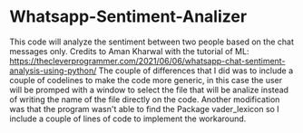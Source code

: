 # Whatsapp-Sentiment-Analizer
This code will analyze the sentiment between two people based on the chat messages only.
Credits to Aman Kharwal with the tutorial of ML: https://thecleverprogrammer.com/2021/06/06/whatsapp-chat-sentiment-analysis-using-python/
The couple of differences that I did was to include a couple of codelines to make the code more generic, in this case the user will be promped
with a window to select the file that will be analize instead of writing the name of the file directly on the code.
Another modification was that the program wasn't able to find the Package vader_lexicon so I include a couple of lines of code to implement the workaround.


